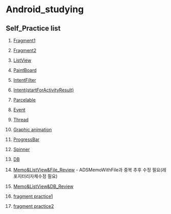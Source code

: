 # Android_studying

## Self_Practice list

1. [Fragment1](https://github.com/youjisang/Android_Review_01.git)

2. [Fragment2](https://github.com/youjisang/Android_Review_02.git)

3. [ListView](https://github.com/youjisang/Android_Review_03.git)

4. [PaintBoard](https://github.com/youjisang/Android_Review_04.git)

5. [IntentFilter](https://github.com/youjisang/Android_Review_05.git)

6. [Intent(startForActivityResult)](https://github.com/youjisang/Android_Review_06.git)

7. [Parcelable](https://github.com/youjisang/Android_Review_07.git)

8. [Event](https://github.com/youjisang/Android_Review_08.git)

9. [Thread](https://github.com/youjisang/Android_Review_09.git)

10. [Graphic animation](https://github.com/youjisang/Android_Review_09.git)

11. [ProgressBar](https://github.com/youjisang/Android_Review_11.git)

12. [Spinner](https://github.com/youjisang/Android_Review_12.git)

13. [DB](https://github.com/youjisang/Android_Review_13.git)

14. [Memo&ListView&File_Review](https://github.com/youjisang/ListView_Practice.git) - ADSMemoWithFile과 중복 추후 수정 필요(레포지터리자체수정
필요)
15. [Memo&ListView&DB_Review](https://github.com/youjisang/ListView_Practice2.git)

16. [fragment practice1](https://github.com/youjisang/FragmentBasic1.git)

17. [fragment practice2](https://github.com/youjisang/FragmentBasic2.git)
